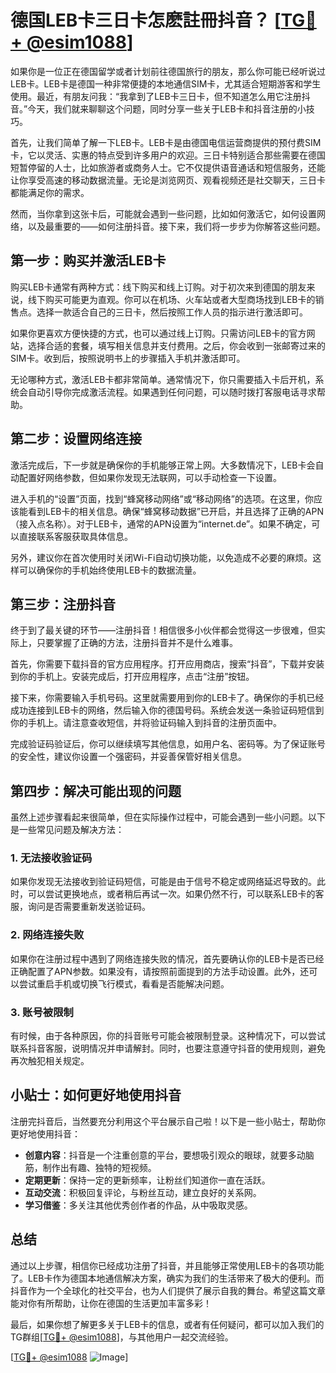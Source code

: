 # 德国LEB卡三日卡怎麽註冊抖音？ [[TG💪+ @esim1088](https://t.me/s/esim1088)]

如果你是一位正在德国留学或者计划前往德国旅行的朋友，那么你可能已经听说过LEB卡。LEB卡是德国一种非常便捷的本地通信SIM卡，尤其适合短期游客和学生使用。最近，有朋友问我：“我拿到了LEB卡三日卡，但不知道怎么用它注册抖音。”今天，我们就来聊聊这个问题，同时分享一些关于LEB卡和抖音注册的小技巧。

首先，让我们简单了解一下LEB卡。LEB卡是由德国电信运营商提供的预付费SIM卡，它以灵活、实惠的特点受到许多用户的欢迎。三日卡特别适合那些需要在德国短暂停留的人士，比如旅游者或商务人士。它不仅提供语音通话和短信服务，还能让你享受高速的移动数据流量。无论是浏览网页、观看视频还是社交聊天，三日卡都能满足你的需求。

然而，当你拿到这张卡后，可能就会遇到一些问题，比如如何激活它，如何设置网络，以及最重要的——如何注册抖音。接下来，我们将一步步为你解答这些问题。

## 第一步：购买并激活LEB卡

购买LEB卡通常有两种方式：线下购买和线上订购。对于初次来到德国的朋友来说，线下购买可能更为直观。你可以在机场、火车站或者大型商场找到LEB卡的销售点。选择一款适合自己的三日卡，然后按照工作人员的指示进行激活即可。

如果你更喜欢方便快捷的方式，也可以通过线上订购。只需访问LEB卡的官方网站，选择合适的套餐，填写相关信息并支付费用。之后，你会收到一张邮寄过来的SIM卡。收到后，按照说明书上的步骤插入手机并激活即可。

无论哪种方式，激活LEB卡都非常简单。通常情况下，你只需要插入卡后开机，系统会自动引导你完成激活流程。如果遇到任何问题，可以随时拨打客服电话寻求帮助。

## 第二步：设置网络连接

激活完成后，下一步就是确保你的手机能够正常上网。大多数情况下，LEB卡会自动配置好网络参数，但如果你发现无法联网，可以手动检查一下设置。

进入手机的“设置”页面，找到“蜂窝移动网络”或“移动网络”的选项。在这里，你应该能看到LEB卡的相关信息。确保“蜂窝移动数据”已开启，并且选择了正确的APN（接入点名称）。对于LEB卡，通常的APN设置为“internet.de”。如果不确定，可以直接联系客服获取具体信息。

另外，建议你在首次使用时关闭Wi-Fi自动切换功能，以免造成不必要的麻烦。这样可以确保你的手机始终使用LEB卡的数据流量。

## 第三步：注册抖音

终于到了最关键的环节——注册抖音！相信很多小伙伴都会觉得这一步很难，但实际上，只要掌握了正确的方法，注册抖音并不是什么难事。

首先，你需要下载抖音的官方应用程序。打开应用商店，搜索“抖音”，下载并安装到你的手机上。安装完成后，打开应用程序，点击“注册”按钮。

接下来，你需要输入手机号码。这里就需要用到你的LEB卡了。确保你的手机已经成功连接到LEB卡的网络，然后输入你的德国号码。系统会发送一条验证码短信到你的手机上。请注意查收短信，并将验证码输入到抖音的注册页面中。

完成验证码验证后，你可以继续填写其他信息，如用户名、密码等。为了保证账号的安全性，建议你设置一个强密码，并妥善保管好相关信息。

## 第四步：解决可能出现的问题

虽然上述步骤看起来很简单，但在实际操作过程中，可能会遇到一些小问题。以下是一些常见问题及解决方法：

### 1. 无法接收验证码

如果你发现无法接收到验证码短信，可能是由于信号不稳定或网络延迟导致的。此时，可以尝试更换地点，或者稍后再试一次。如果仍然不行，可以联系LEB卡的客服，询问是否需要重新发送验证码。

### 2. 网络连接失败

如果你在注册过程中遇到了网络连接失败的情况，首先要确认你的LEB卡是否已经正确配置了APN参数。如果没有，请按照前面提到的方法手动设置。此外，还可以尝试重启手机或切换飞行模式，看看是否能解决问题。

### 3. 账号被限制

有时候，由于各种原因，你的抖音账号可能会被限制登录。这种情况下，可以尝试联系抖音客服，说明情况并申请解封。同时，也要注意遵守抖音的使用规则，避免再次触犯相关规定。

## 小贴士：如何更好地使用抖音

注册完抖音后，当然要充分利用这个平台展示自己啦！以下是一些小贴士，帮助你更好地使用抖音：

- **创意内容**：抖音是一个注重创意的平台，要想吸引观众的眼球，就要多动脑筋，制作出有趣、独特的短视频。
- **定期更新**：保持一定的更新频率，让粉丝们知道你一直在活跃。
- **互动交流**：积极回复评论，与粉丝互动，建立良好的关系网。
- **学习借鉴**：多关注其他优秀创作者的作品，从中吸取灵感。

## 总结

通过以上步骤，相信你已经成功注册了抖音，并且能够正常使用LEB卡的各项功能了。LEB卡作为德国本地通信解决方案，确实为我们的生活带来了极大的便利。而抖音作为一个全球化的社交平台，也为人们提供了展示自我的舞台。希望这篇文章能对你有所帮助，让你在德国的生活更加丰富多彩！

最后，如果你想了解更多关于LEB卡的信息，或者有任何疑问，都可以加入我们的TG群组[[TG💪+ @esim1088](https://t.me/s/esim1088)]，与其他用户一起交流经验。

[[TG💪+ @esim1088](https://t.me/s/esim1088) ![Image](https://i.postimg.cc/4NQfJmqS/Snipaste-2025-05-13-00-14-12.png)]